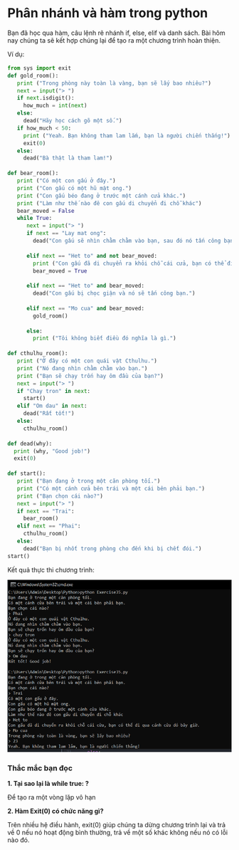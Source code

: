 # Phân nhánh và hàm trong python #

Bạn đã học qua hàm, câu lệnh rẽ nhánh if, else, elif và danh sách. Bài hôm nay chúng ta sẽ kết hợp chúng lại để tạo ra một chương trình hoàn thiện.

Ví dụ:

```python
from sys import exit
def gold_room():
   print ("Trong phòng này toàn là vàng, bạn sẽ lấy bao nhiêu?")
   next = input("> ")
   if next.isdigit():
     how_much = int(next)
   else:
     dead("Hãy học cách gõ một số.")
   if how_much < 50:
     print ("Yeah. Bạn không tham lam lắm, bạn là người chiến thắng!")
     exit(0)
   else:
     dead("Bà thật là tham lam!")

def bear_room():
   print ("Có một con gấu ở đây.")
   print ("Con gấu có một hũ mật ong.")
   print ("Con gấu béo đang ở trước một cánh cửa khác.")
   print ("Làm như thế nào đê con gấu di chuyển đi chỗ khác")
   bear_moved = False
   while True:
      next = input("> ")
      if next == "Lay mat ong":
        dead("Con gấu sẽ nhìn chằm chằm vào bạn, sau đó nó tấn công bạn.")

      elif next == "Het to" and not bear_moved:
        print ("Con gấu đã di chuyển ra khỏi chỗ cái cửa, bạn có thể đi qua cánh cửa đó bây giờ.")
        bear_moved = True

      elif next == "Het to" and bear_moved:
        dead("Con gấu bị chọc giận và nó sẽ tấn công bạn.")

      elif next == "Mo cua" and bear_moved:
        gold_room()

      else:
        print ("Tôi không biết điều đó nghĩa là gì.")

def cthulhu_room():
   print ("Ở đây có một con quái vật Cthulhu.")
   print ("Nó đang nhìn chằm chằm vào bạn.")
   print ("Bạn sẽ chạy trốn hay ôm đầu của bạn?")
   next = input("> ")
   if "Chay tron" in next:
     start()
   elif "Om dau" in next:
     dead("Rất tốt!")
   else:
     cthulhu_room()

def dead(why):
  print (why, "Good job!")
  exit(0)

def start():
   print ("Bạn đang ở trong một căn phòng tối.")
   print ("Có một cánh cửa bên trái và một cái bên phải bạn.")
   print ("Bạn chọn cái nào?")
   next = input("> ")
   if next == "Trai":
     bear_room()
   elif next == "Phai":
     cthulhu_room()
   else:
     dead("Bạn bị nhốt trong phòng cho đến khi bị chết đói.")
start()
```
Kết quả thực thi chương trình:

![picture alt](./image/1.PNG)

### Thắc mắc bạn đọc ###

**1. Tại sao lại là while true: ?**

  Để tạo ra một vòng lặp vô hạn

**2. Hàm Exit(0) có chức năng gì?**

  Trên nhiều hệ điều hành, exit(0) giúp chúng ta dừng chương trình lại và trả về 0 nếu nó hoạt động bình thường, trả về một số khác không nếu nó có lỗi nào đó.

